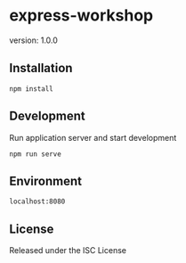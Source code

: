 # express-workshop

version: 1.0.0


## Installation
```
npm install
```

## Development
Run application server and start development
```
npm run serve
```

## Environment
```
localhost:8080
```

## License

Released under the ISC License
